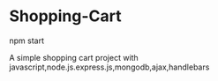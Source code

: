 # Shopping-Cart

npm start

A simple shopping cart project with javascript,node.js.express.js,mongodb,ajax,handlebars
